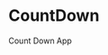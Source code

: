 # CountDown
 Count Down App
       
                       
                                                                                                                        
                                                                                                      
                                                                                                 
                                                                                        
                                                                       
                                                
                               
                    
    
  
   
